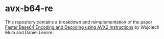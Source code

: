 # avx-b64-re

This repository contains a breakdown and reimplementation of the paper [Faster Base64 Encoding and Decoding using AVX2 Instructions](https://arxiv.org/abs/1704.00605) by Wojciech Muła and Daniel Lemire. 
